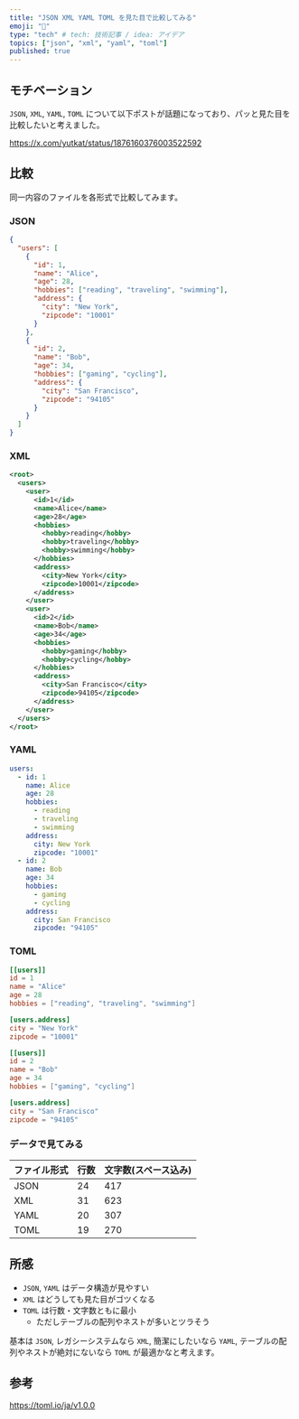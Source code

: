 ```yaml
---
title: "JSON XML YAML TOML を見た目で比較してみる"
emoji: "📄"
type: "tech" # tech: 技術記事 / idea: アイデア
topics: ["json", "xml", "yaml", "toml"]
published: true
---
```


## モチベーション

`JSON`, `XML`, `YAML`, `TOML` について以下ポストが話題になっており、パッと見た目を比較したいと考えました。

https://x.com/yutkat/status/1876160376003522592

## 比較

同一内容のファイルを各形式で比較してみます。

### JSON

```json
{
  "users": [
    {
      "id": 1,
      "name": "Alice",
      "age": 28,
      "hobbies": ["reading", "traveling", "swimming"],
      "address": {
        "city": "New York",
        "zipcode": "10001"
      }
    },
    {
      "id": 2,
      "name": "Bob",
      "age": 34,
      "hobbies": ["gaming", "cycling"],
      "address": {
        "city": "San Francisco",
        "zipcode": "94105"
      }
    }
  ]
}
```

### XML

```xml
<root>
  <users>
    <user>
      <id>1</id>
      <name>Alice</name>
      <age>28</age>
      <hobbies>
        <hobby>reading</hobby>
        <hobby>traveling</hobby>
        <hobby>swimming</hobby>
      </hobbies>
      <address>
        <city>New York</city>
        <zipcode>10001</zipcode>
      </address>
    </user>
    <user>
      <id>2</id>
      <name>Bob</name>
      <age>34</age>
      <hobbies>
        <hobby>gaming</hobby>
        <hobby>cycling</hobby>
      </hobbies>
      <address>
        <city>San Francisco</city>
        <zipcode>94105</zipcode>
      </address>
    </user>
  </users>
</root>
```

### YAML

```yaml
users:
  - id: 1
    name: Alice
    age: 28
    hobbies:
      - reading
      - traveling
      - swimming
    address:
      city: New York
      zipcode: "10001"
  - id: 2
    name: Bob
    age: 34
    hobbies:
      - gaming
      - cycling
    address:
      city: San Francisco
      zipcode: "94105"
```

### TOML

```toml
[[users]]
id = 1
name = "Alice"
age = 28
hobbies = ["reading", "traveling", "swimming"]

[users.address]
city = "New York"
zipcode = "10001"

[[users]]
id = 2
name = "Bob"
age = 34
hobbies = ["gaming", "cycling"]

[users.address]
city = "San Francisco"
zipcode = "94105"
```

### データで見てみる

| ファイル形式 | 行数 | 文字数(スペース込み) |
| ------------ | ---- | -------------------- |
| JSON         | 24   | 417                  |
| XML          | 31   | 623                  |
| YAML         | 20   | 307                  |
| TOML         | 19   | 270                  |

## 所感

- `JSON`, `YAML` はデータ構造が見やすい
- `XML` はどうしても見た目がゴツくなる
- `TOML` は行数・文字数ともに最小
  - ただしテーブルの配列やネストが多いとツラそう

基本は `JSON`, レガシーシステムなら `XML`, 簡潔にしたいなら `YAML`, テーブルの配列やネストが絶対にないなら `TOML` が最適かなと考えます。

## 参考

https://toml.io/ja/v1.0.0
